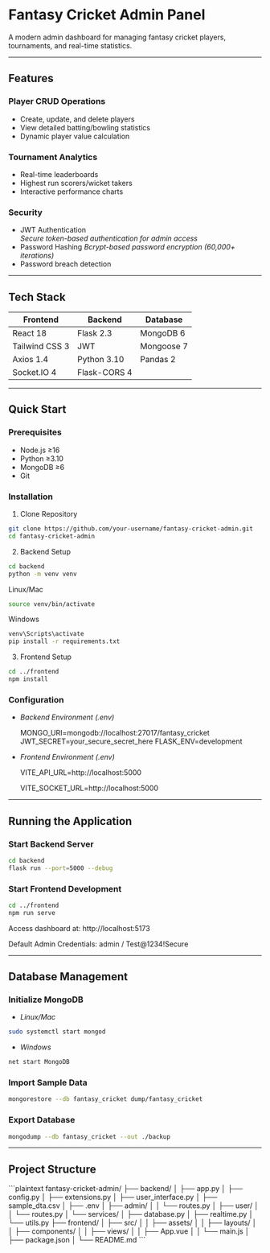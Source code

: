 # Fantasy Cricket Admin Panel

A modern admin dashboard for managing fantasy cricket players, tournaments, and real-time statistics.

---

## Features

### Player CRUD Operations

- Create, update, and delete players
- View detailed batting/bowling statistics
- Dynamic player value calculation

### Tournament Analytics

- Real-time leaderboards
- Highest run scorers/wicket takers
- Interactive performance charts

### Security

- JWT Authentication  
  *Secure token-based authentication for admin access*
- Password Hashing
  *Bcrypt-based password encryption (60,000+ iterations)*
- Password breach detection

---

## Tech Stack

| Frontend       | Backend      | Database   |
| -------------- | ------------ | ---------- |
| React 18       | Flask 2.3    | MongoDB 6  |
| Tailwind CSS 3 | JWT          | Mongoose 7 |
| Axios 1.4      | Python 3.10  | Pandas 2   |
| Socket.IO 4    | Flask-CORS 4 |            |

---

## Quick Start

### Prerequisites

- Node.js ≥16
- Python ≥3.10
- MongoDB ≥6
- Git

### Installation

1. Clone Repository
```bash
git clone https://github.com/your-username/fantasy-cricket-admin.git
cd fantasy-cricket-admin
```

2. Backend Setup
```bash
cd backend
python -m venv venv
```
  Linux/Mac
  ```bash
  source venv/bin/activate
  ```

  Windows
  ```bash
  venv\Scripts\activate
  pip install -r requirements.txt
  ```

3. Frontend Setup

```bash
cd ../frontend
npm install
```

### Configuration

- *Backend Environment (.env)*

  MONGO_URI=mongodb://localhost:27017/fantasy_cricket
  JWT_SECRET=your_secure_secret_here
  FLASK_ENV=development


- *Frontend Environment (.env)*

  VITE_API_URL=http://localhost:5000
  
  VITE_SOCKET_URL=http://localhost:5000

---

## Running the Application

### Start Backend Server

```bash
cd backend
flask run --port=5000 --debug
```

### Start Frontend Development

```bash
cd ../frontend
npm run serve
```

Access dashboard at: http://localhost:5173

Default Admin Credentials: admin / Test@1234!Secure

---

## Database Management

### Initialize MongoDB

- *Linux/Mac*
```bash
sudo systemctl start mongod
```

- *Windows*
```bash
net start MongoDB
```

### Import Sample Data
```bash
mongorestore --db fantasy_cricket dump/fantasy_cricket
```

### Export Database
```bash
mongodump --db fantasy_cricket --out ./backup
```

---

## Project Structure

\```plaintext
fantasy-cricket-admin/
├── backend/
│ ├── app.py
│ ├── config.py
│ ├── extensions.py
│ ├── user_interface.py
│ ├── sample_dta.csv
│ ├── .env
│ ├── admin/
│ │ └── routes.py
│ ├── user/
│ │ └── routes.py
│ └── services/
│ ├── database.py
│ ├── realtime.py
│ └── utils.py
├── frontend/
│ ├── src/
│ │ ├── assets/
│ │ ├── layouts/
│ │ ├── components/
│ │ ├── views/
│ │ ├── App.vue
│ │ └── main.js
│ ├── package.json
│ └── README.md
\```
